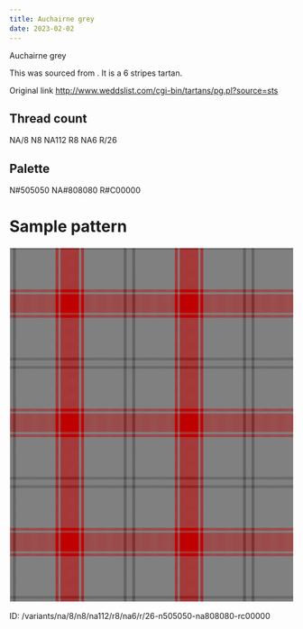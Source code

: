 ```yaml
---
title: Auchairne grey
date: 2023-02-02
---
```

Auchairne grey

This was sourced from <no value>.  It is a 6 stripes tartan.

Original link http://www.weddslist.com/cgi-bin/tartans/pg.pl?source=sts

## Thread count
NA/8 N8 NA112 R8 NA6 R/26

## Palette
N#505050 NA#808080 R#C00000

# Sample pattern

![Tartan detail](tartan.png "NA/8 N8 NA112 R8 NA6 R/26 tartan")

ID: /variants/na/8/n8/na112/r8/na6/r/26-n505050-na808080-rc00000